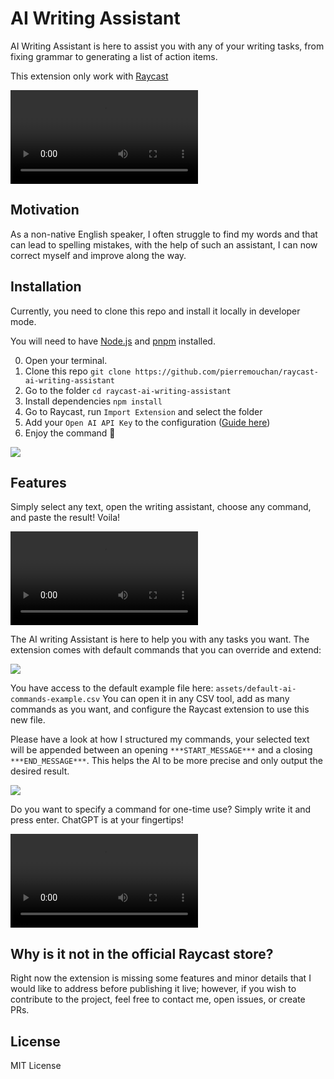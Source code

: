 # AI Writing Assistant

AI Writing Assistant is here to assist you with any of your writing tasks, from fixing grammar to generating a list of action items.

This extension only work with [Raycast](https://raycast.com)

<video src="https://github.com/pierremouchan/raycast-ai-writing-assistant/assets/38973205/32fe5400-bc29-45c1-8641-202e83a2a837"></video>


## Motivation

As a non-native English speaker, I often struggle to find my words and that can lead to spelling mistakes, with the help of such an assistant, I can now correct myself and improve along the way.


## Installation

Currently, you need to clone this repo and install it locally in developer mode.

You will need to have [Node.js](https://nodejs.org) and [pnpm](https://pnpm.io/) installed.

0. Open your terminal.
1. Clone this repo `git clone https://github.com/pierremouchan/raycast-ai-writing-assistant`
2. Go to the folder `cd raycast-ai-writing-assistant`
3. Install dependencies `npm install`
4. Go to Raycast, run `Import Extension` and select the folder
5. Add your `Open AI API Key` to the configuration ([Guide here](https://www.howtogeek.com/885918/how-to-get-an-openai-api-key/))
6. Enjoy the command 🎉

<img src="https://github.com/pierremouchan/raycast-ai-writing-assistant/assets/38973205/b45f4e4d-31a8-4da0-b98f-97fc569a6e4c"/>


## Features

Simply select any text, open the writing assistant, choose any command, and paste the result! Voila!

<video src="https://github.com/pierremouchan/raycast-ai-writing-assistant/assets/38973205/32fe5400-bc29-45c1-8641-202e83a2a837"></video>

The AI writing Assistant is here to help you with any tasks you want. The extension comes with default commands that you can override and extend:

<img src="https://github.com/pierremouchan/raycast-ai-writing-assistant/assets/38973205/051f4c88-eb26-40f4-b632-74a22b009308"/>

You have access to the default example file here: `assets/default-ai-commands-example.csv`
You can open it in any CSV tool, add as many commands as you want, and configure the Raycast extension to use this new file.

Please have a look at how I structured my commands, your selected text will be appended between an opening `***START_MESSAGE***` and a closing `***END_MESSAGE***`. This helps the AI to be more precise and only output the desired result.

<img src="https://github.com/pierremouchan/raycast-ai-writing-assistant/assets/38973205/8b45f610-01ee-49c2-a26a-a6dc98b3922e"/>

Do you want to specify a command for one-time use? Simply write it and press enter.
ChatGPT is at your fingertips!

<video src="https://github.com/pierremouchan/raycast-ai-writing-assistant/assets/38973205/7d418624-cd7d-4d3e-8bda-14083a0980aa"></video>


## Why is it not in the official Raycast store?

Right now the extension is missing some features and minor details that I would like to address before publishing it live; however, if you wish to contribute to the project, feel free to contact me, open issues, or create PRs.


## License

MIT License
